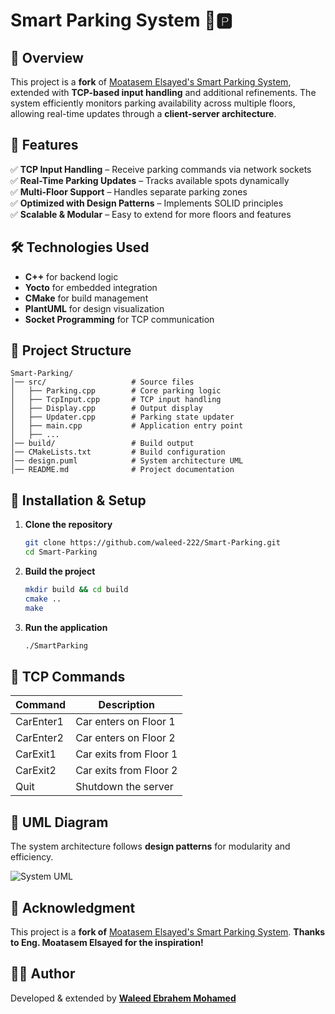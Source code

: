 # Smart Parking System 🚗🅿️  

## 📌 Overview  
This project is a **fork** of [Moatasem Elsayed's Smart Parking System](https://github.com/Moatasem-Elsayed/CourseDesignPattern_SmartParking), extended with **TCP-based input handling** and additional refinements. The system efficiently monitors parking availability across multiple floors, allowing real-time updates through a **client-server architecture**.  

## 🚀 Features  
✅ **TCP Input Handling** – Receive parking commands via network sockets  
✅ **Real-Time Parking Updates** – Tracks available spots dynamically  
✅ **Multi-Floor Support** – Handles separate parking zones  
✅ **Optimized with Design Patterns** – Implements SOLID principles  
✅ **Scalable & Modular** – Easy to extend for more floors and features  

## 🛠️ Technologies Used  
- **C++** for backend logic  
- **Yocto** for embedded integration  
- **CMake** for build management  
- **PlantUML** for design visualization  
- **Socket Programming** for TCP communication  

## 📂 Project Structure  
```
Smart-Parking/
│── src/                   # Source files
│   ├── Parking.cpp        # Core parking logic
│   ├── TcpInput.cpp       # TCP input handling
│   ├── Display.cpp        # Output display
│   ├── Updater.cpp        # Parking state updater
│   ├── main.cpp           # Application entry point
│   ├── ...
│── build/                 # Build output
│── CMakeLists.txt         # Build configuration
│── design.puml            # System architecture UML
│── README.md              # Project documentation
```

## 🔧 Installation & Setup  
1. **Clone the repository**  
   ```sh
   git clone https://github.com/waleed-222/Smart-Parking.git
   cd Smart-Parking
   ```

2. **Build the project**  
   ```sh
   mkdir build && cd build
   cmake ..
   make
   ```

3. **Run the application**  
   ```sh
   ./SmartParking
   ```

## 📡 TCP Commands  
| Command     | Description                     |
|------------|---------------------------------|
| CarEnter1  | Car enters on Floor 1          |
| CarEnter2  | Car enters on Floor 2          |
| CarExit1   | Car exits from Floor 1         |
| CarExit2   | Car exits from Floor 2         |
| Quit       | Shutdown the server            |

## 📜 UML Diagram  
The system architecture follows **design patterns** for modularity and efficiency.  

![System UML](design.puml)  

## 🙌 Acknowledgment  
This project is a **fork of** [Moatasem Elsayed's Smart Parking System](https://github.com/Moatasem-Elsayed/CourseDesignPattern_SmartParking). **Thanks to Eng. Moatasem Elsayed for the inspiration!**  

## 🧑‍💻 Author  
Developed & extended by **[Waleed Ebrahem Mohamed](https://www.linkedin.com/in/waleed-ebrahem-46624a1b2/)**  


